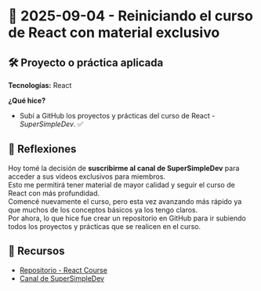 # 📅 2025-09-04 - Reiniciando el curso de React con material exclusivo  

## 🛠️ Proyecto o práctica aplicada  

**Tecnologías:** React  

**¿Qué hice?**  

- Subí a GitHub los proyectos y prácticas del curso de React - *SuperSimpleDev*. ✅  

## 💭 Reflexiones  

Hoy tomé la decisión de **suscribirme al canal de SuperSimpleDev** para acceder a sus videos exclusivos para miembros.  
Esto me permitirá tener material de mayor calidad y seguir el curso de React con más profundidad.  
Comencé nuevamente el curso, pero esta vez avanzando más rápido ya que muchos de los conceptos básicos ya los tengo claros.  
Por ahora, lo que hice fue crear un repositorio en GitHub para ir subiendo todos los proyectos y prácticas que se realicen en el curso.  

## 🔗 Recursos  
- [Repositorio - React Course](https://github.com/juanbautistamalina/react-course)  
- [Canal de SuperSimpleDev](https://www.youtube.com/@SuperSimpleDev)  